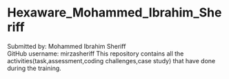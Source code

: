 # Hexaware_Mohammed_Ibrahim_Sheriff
Submitted by: Mohammed Ibrahim Sheriff  
GitHub username: mirzasheriff
This repository contains all the activities(task,assessment,coding challenges,case study) that have done during the training.
